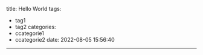 title: Hello World
tags:
  - tag1
  - tag2
categories:
  - ccategorie1
  - ccategorie2
date: 2022-08-05 15:56:40
---
